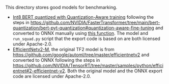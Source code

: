This directory stores good models for benchmarking.

- [Int8 BERT quantized with Quantization-Aware training](bert-base-qat.onnx) following the steps in https://github.com/NVIDIA/FasterTransformer/tree/main/bert-quantization/bert-pyt-quantization#quantization-aware-fine-tuning and converted to ONNX manually using [this function](https://gist.github.com/masahi/19ff1e59a7558a21c80de9e6707108eb#file-qat_bert_export-py-L741). The model and `run_squad.py` script that the export code is based on are both licensed under Apache-2.0.
- [EfficientNetv2-M](efficientnetv2-m.onnx), the original TF2 model is from https://github.com/google/automl/tree/master/efficientnetv2 and converted to ONNX following the steps in https://github.com/NVIDIA/TensorRT/tree/master/samples/python/efficientnet#2-efficientnet-v2. Both the original model and the ONNX export code are licensed under Apache-2.0.

